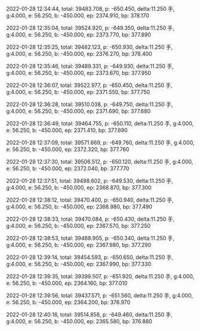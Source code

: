 2022-01-28 12:34:44, total: 39483.708, p: -650.450, delta:11.250 手, g:4.000, e: 56.250, b: -450.000, ep: 2374.910, bp: 378.170

2022-01-28 12:35:04, total: 39524.920, p: -649.350, delta:11.250 手, g:4.000, e: 56.250, b: -450.000, ep: 2373.770, bp: 377.890

2022-01-28 12:35:25, total: 39482.123, p: -650.930, delta:11.250 手, g:4.000, e: 56.250, b: -450.000, ep: 2376.270, bp: 378.400

2022-01-28 12:35:46, total: 39489.331, p: -649.930, delta:11.250 手, g:4.000, e: 56.250, b: -450.000, ep: 2373.670, bp: 377.950

2022-01-28 12:36:07, total: 39522.977, p: -650.450, delta:11.250 手, g:4.000, e: 56.250, b: -450.000, ep: 2371.550, bp: 377.750

2022-01-28 12:36:28, total: 39510.038, p: -649.750, delta:11.250 手, g:4.000, e: 56.250, b: -450.000, ep: 2371.690, bp: 377.680

2022-01-28 12:36:49, total: 39464.755, p: -650.110, delta:11.250 手, g:4.000, e: 56.250, b: -450.000, ep: 2371.410, bp: 377.690

2022-01-28 12:37:09, total: 39571.669, p: -649.760, delta:11.250 手, g:4.000, e: 56.250, b: -450.000, ep: 2372.320, bp: 377.760

2022-01-28 12:37:30, total: 39506.512, p: -650.120, delta:11.250 手, g:4.000, e: 56.250, b: -450.000, ep: 2372.040, bp: 377.770

2022-01-28 12:37:51, total: 39498.602, p: -649.530, delta:11.250 手, g:4.000, e: 56.250, b: -450.000, ep: 2368.870, bp: 377.300

2022-01-28 12:38:12, total: 39470.400, p: -650.940, delta:11.250 手, g:4.000, e: 56.250, b: -450.000, ep: 2368.980, bp: 377.490

2022-01-28 12:38:33, total: 39470.084, p: -650.430, delta:11.250 手, g:4.000, e: 56.250, b: -450.000, ep: 2367.570, bp: 377.250

2022-01-28 12:38:53, total: 39488.905, p: -650.340, delta:11.250 手, g:4.000, e: 56.250, b: -450.000, ep: 2367.980, bp: 377.290

2022-01-28 12:39:14, total: 39454.593, p: -650.650, delta:11.250 手, g:4.000, e: 56.250, b: -450.000, ep: 2367.990, bp: 377.330

2022-01-28 12:39:35, total: 39399.507, p: -651.920, delta:11.250 手, g:4.000, e: 56.250, b: -450.000, ep: 2364.160, bp: 377.010

2022-01-28 12:39:56, total: 39437.571, p: -651.560, delta:11.250 手, g:4.000, e: 56.250, b: -450.000, ep: 2364.200, bp: 376.970

2022-01-28 12:40:16, total: 39514.858, p: -649.460, delta:11.250 手, g:4.000, e: 56.250, b: -450.000, ep: 2365.580, bp: 376.880
